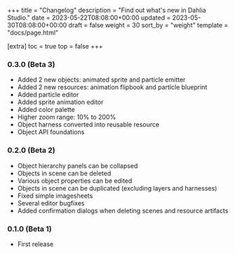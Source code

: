 +++
title = "Changelog"
description = "Find out what's new in Dahlia Studio."
date = 2023-05-22T08:08:00+00:00
updated = 2023-05-30T08:08:00+00:00
draft = false
weight = 30
sort_by = "weight"
template = "docs/page.html"

[extra]
toc = true
top = false
+++

### 0.3.0 (Beta 3)
- Added 2 new objects: animated sprite and particle emitter
- Added 2 new resources: animation flipbook and particle blueprint
- Added particle editor
- Added sprite animation editor
- Added color palette
- Higher zoom range: 10% to 200%
- Object harness converted into reusable resource
- Object API foundations

### 0.2.0 (Beta 2)

- Object hierarchy panels can be collapsed
- Objects in scene can be deleted
- Various object properties can be edited
- Objects in scene can be duplicated (excluding layers and harnesses)
- Fixed simple imagesheets
- Several editor bugfixes
- Added confirmation dialogs when deleting scenes and resource artifacts

### 0.1.0 (Beta 1)

- First release
